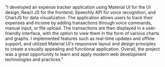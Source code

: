 
"I developed an expense tracker application using Material UI for the UI design, React JS for the frontend, Speechly API for voice recognition, and ChartJS for data visualization. The application allows users to track their expenses and income by adding transactions through voice commands, manual input, or file upload. The transactions are then displayed in a user-friendly interface, with the option to view them in the form of various charts and graphs. I implemented features such as real-time updates and offline support, and utilized Material UI's responsive layout and design principles to create a visually appealing and functional application. Overall, the project was a great opportunity to learn and apply modern web development technologies and practices."
